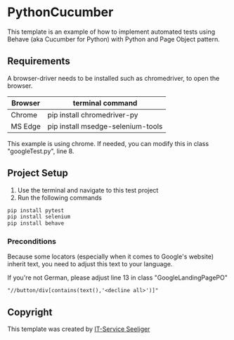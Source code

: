 # PythonCucumber

This template is an example of how to implement automated tests using Behave (aka Cucumber for Python) with Python and 
Page Object pattern.

## Requirements
A browser-driver needs to be installed such as chromedriver, to open the browser. 

| Browser | terminal command  |
|---------|-------------------|
| Chrome  | pip install chromedriver-py |
| MS Edge | pip install msedge-selenium-tools |

This example is using chrome. If needed, you can modify this in class "googleTest.py", line 8.

## Project Setup
1. Use the terminal and navigate to this test project
2. Run the following commands 
```sh
pip install pytest
pip install selenium
pip install behave
```

### Preconditions
Because some locators (especially when it comes to Google's website) inherit text, you need to adjust this text to your 
language.

If you're not German, please adjust line 13 in class "GoogleLandingPagePO"
```
"//button/div[contains(text(),'<decline all>')]"
```

## Copyright
This template was created by [IT-Service Seeliger](https://its-seeliger.de/)